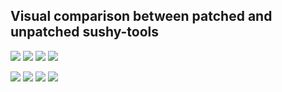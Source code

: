 ## Visual comparison between patched and unpatched sushy-tools

![](01_sushy_on_hypervisor_default.png)
![](02_sushy_on_some_machine_default.png)
![](03_sushy_on_hypervisor_patched.png)
![](04_sushy_on_some_machine_patched.png)

![](05_sushy_on_hypervisor_network_default.png)
![](06_sushy_on_some_machine_network_default.png)
![](07_sushy_on_hypervisor_network_patched.png)
![](08_sushy_on_some_machine_network_patched.png)
